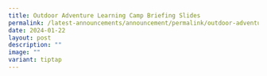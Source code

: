 ```yaml
---
title: Outdoor Adventure Learning Camp Briefing Slides
permalink: /latest-announcements/announcement/permalink/outdoor-adventure-learning-camp-briefing-slides/
date: 2024-01-22
layout: post
description: ""
image: ""
variant: tiptap
---
```

